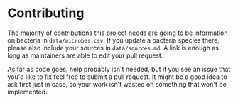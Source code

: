 # Contributing

The majority of contributions this project needs are going to be information on bacteria in `data/microbes.csv`. If you update a bacteria species there, please also include your sources in `data/sources.md`. A link is enough as long as maintainers are able to edit your pull request.

As far as code goes, help probably isn't needed, but if you see an issue that you'd like to fix feel free to submit a pull request. It might be a good idea to ask first just in case, so your work isn't wasted on something that won't be implemented.